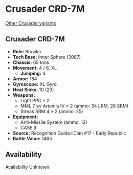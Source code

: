# Crusader CRD-7M

[Other Crusader variants](../crusader.md)

## Crusader CRD-7M
- **Role:** Brawler
- **Tech Base:** Inner Sphere (3087)
- **Chassis:** 65 tons
- **Movement:** 4 / 6, XL
  - **Jumping:** 4
- **Armor:** 184
- **Gyroscope:** XL Gyro
- **Heat Sinks:** 10 (20)
- **Weapons:**
  - Light PPC × 2
  - MML 7 w/ Artemis IV × 2 (ammo: 34 LRM, 28 SRM)
  - Streak SRM 4 × 2 (ammo: 25)
- **Equipment:**
  - Anti-Missile System (ammo: 12)
  - CASE II
- **Source:** Recognition Guide:ilClan #17 - Early Republic
- **Battle Value:** 1465

## Availability

Availability Unknown

